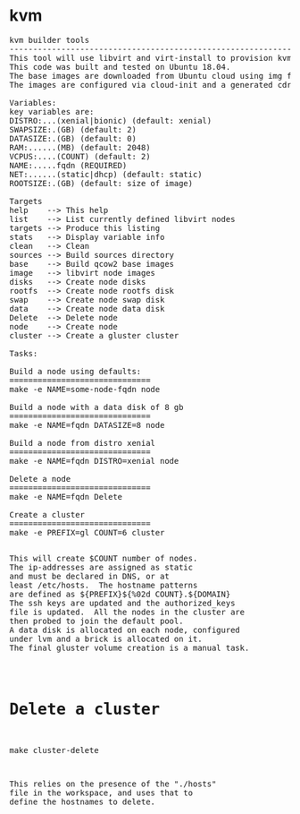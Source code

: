 # kvm



<pre>
kvm builder tools
--------------------------------------------------------------
This tool will use libvirt and virt-install to provision kvm nodes on Linux.
This code was built and tested on Ubuntu 18.04.
The base images are downloaded from Ubuntu cloud using img files.
The images are configured via cloud-init and a generated cdrom iso.

Variables:
key variables are:
DISTRO:...(xenial|bionic) (default: xenial)
SWAPSIZE:.(GB) (default: 2)
DATASIZE:.(GB) (default: 0)
RAM:......(MB) (default: 2048)
VCPUS:....(COUNT) (default: 2)
NAME:.....fqdn (REQUIRED) 
NET:......(static|dhcp) (default: static)
ROOTSIZE:.(GB) (default: size of image)

Targets
help    --> This help
list    --> List currently defined libvirt nodes
targets --> Produce this listing
stats   --> Display variable info
clean   --> Clean
sources --> Build sources directory
base    --> Build qcow2 base images
image   --> libvirt node images
disks   --> Create node disks
rootfs  --> Create node rootfs disk
swap    --> Create node swap disk
data    --> Create node data disk
Delete  --> Delete node
node    --> Create node
cluster --> Create a gluster cluster

Tasks:

Build a node using defaults:
==============================
make -e NAME=some-node-fqdn node

Build a node with a data disk of 8 gb
==============================
make -e NAME=fqdn DATASIZE=8 node

Build a node from distro xenial
==============================
make -e NAME=fqdn DISTRO=xenial node

Delete a node
==============================
make -e NAME=fqdn Delete

Create a cluster
==============================
make -e PREFIX=gl COUNT=6 cluster

<pre>
This will create $COUNT number of nodes.  
The ip-addresses are assigned as static 
and must be declared in DNS, or at 
least /etc/hosts.  The hostname patterns 
are defined as ${PREFIX}${%02d COUNT}.${DOMAIN}  
The ssh keys are updated and the authorized_keys
file is updated.  All the nodes in the cluster are
then probed to join the default pool.
A data disk is allocated on each node, configured
under lvm and a brick is allocated on it.
The final gluster volume creation is a manual task.
</pre>

Delete a cluster
==============================
make cluster-delete

<pre>
This relies on the presence of the "./hosts" 
file in the workspace, and uses that to 
define the hostnames to delete.
</pre>


